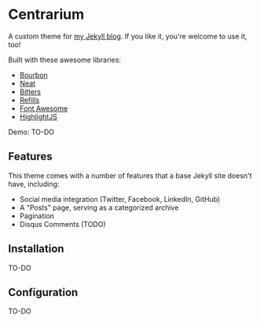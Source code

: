 # Centrarium

A custom theme for [my Jekyll blog][bencentra]. If you like it, you're welcome to use it, too!

Built with these awesome libraries: 
* [Bourbon][bourbon] 
* [Neat][neat]
* [Bitters][bitters]
* [Refills][refills]
* [Font Awesome][fontawesome]
* [HighlightJS][highlightjs]

Demo: TO-DO

## Features

This theme comes with a number of features that a base Jekyll site doesn't have, including:
* Social media integration (Twitter, Facebook, LinkedIn, GitHub)
* A "Posts" page, serving as a categorized archive
* Pagination 
* Disqus Comments (TODO)

## Installation

TO-DO

## Configuration

TO-DO

[bencentra]: http://bencentra.com
[bourbon]: http://bourbon.io/
[neat]: http://neat.bourbon.io/
[bitters]: http://bitters.bourbon.io/
[refills]: http://refills.bourbon.io/
[fontawesome]: http://fortawesome.github.io/Font-Awesome/
[highlightjs]: https://highlightjs.org/
